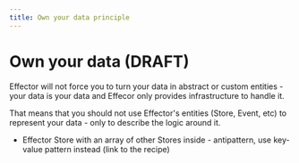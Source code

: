 ```yaml
---
title: Own your data principle
---
```


# Own your data (DRAFT)

Effector will not force you to turn your data in abstract or custom entities - your data is your data and Effecor only provides infrastructure to handle it.

That means that you should not use Effector's entities (Store, Event, etc) to represent your data - only to describe the logic around it.

- Effector Store with an array of other Stores inside - antipattern, use key-value pattern instead (link to the recipe)
